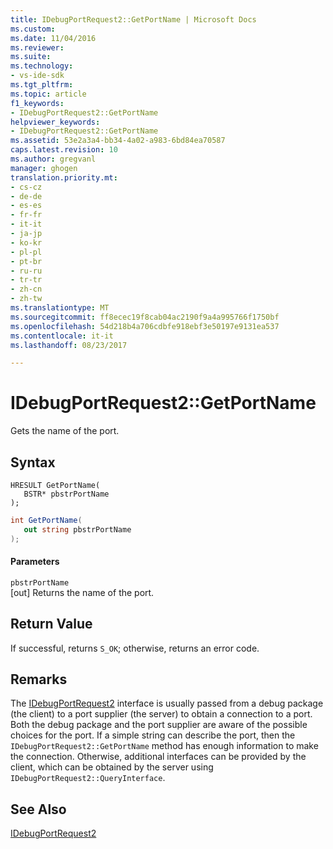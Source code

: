```yaml
---
title: IDebugPortRequest2::GetPortName | Microsoft Docs
ms.custom: 
ms.date: 11/04/2016
ms.reviewer: 
ms.suite: 
ms.technology:
- vs-ide-sdk
ms.tgt_pltfrm: 
ms.topic: article
f1_keywords:
- IDebugPortRequest2::GetPortName
helpviewer_keywords:
- IDebugPortRequest2::GetPortName
ms.assetid: 53e2a3a4-bb34-4a02-a983-6bd84ea70587
caps.latest.revision: 10
ms.author: gregvanl
manager: ghogen
translation.priority.mt:
- cs-cz
- de-de
- es-es
- fr-fr
- it-it
- ja-jp
- ko-kr
- pl-pl
- pt-br
- ru-ru
- tr-tr
- zh-cn
- zh-tw
ms.translationtype: MT
ms.sourcegitcommit: ff8ecec19f8cab04ac2190f9a4a995766f1750bf
ms.openlocfilehash: 54d218b4a706cdbfe918ebf3e50197e9131ea537
ms.contentlocale: it-it
ms.lasthandoff: 08/23/2017

---
```

# <a name="idebugportrequest2getportname"></a>IDebugPortRequest2::GetPortName
Gets the name of the port.  
  
## <a name="syntax"></a>Syntax  
  
```cpp#  
HRESULT GetPortName(   
   BSTR* pbstrPortName  
);  
```  
  
```cs  
int GetPortName(   
   out string pbstrPortName  
);  
```  
  
#### <a name="parameters"></a>Parameters  
 `pbstrPortName`  
 [out] Returns the name of the port.  
  
## <a name="return-value"></a>Return Value  
 If successful, returns `S_OK`; otherwise, returns an error code.  
  
## <a name="remarks"></a>Remarks  
 The [IDebugPortRequest2](../../../extensibility/debugger/reference/idebugportrequest2.md) interface is usually passed from a debug package (the client) to a port supplier (the server) to obtain a connection to a port. Both the debug package and the port supplier are aware of the possible choices for the port. If a simple string can describe the port, then the `IDebugPortRequest2::GetPortName` method has enough information to make the connection. Otherwise, additional interfaces can be provided by the client, which can be obtained by the server using `IDebugPortRequest2::QueryInterface`.  
  
## <a name="see-also"></a>See Also  
 [IDebugPortRequest2](../../../extensibility/debugger/reference/idebugportrequest2.md)
